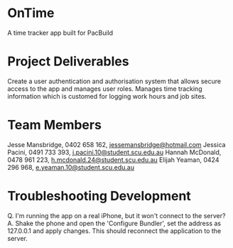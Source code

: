 # OnTime
A time tracker app built for PacBuild

# Project Deliverables
Create a user authentication and authorisation system that allows secure access to the app and manages user roles.
Manages time tracking information which is customed for logging work hours and job sites.

# Team Members
Jesse Mansbridge, 0402 658 162, jessemansbridge@hotmail.com
Jessica Pacini, 0491 733 393, j.pacini.10@student.scu.edu.au
Hannah McDonald, 0478 961 223, h.mcdonald.24@student.scu.edu.au
Elijah Yeaman, 0424 296 968, e.yeaman.10@student.scu.edu.au

# Troubleshooting Development
Q. I'm running the app on a real iPhone, but it won't connect to the server?
A. Shake the phone and open the 'Configure Bundler', set the address as 127.0.0.1 and apply changes. This should reconnect the application to the server. 
